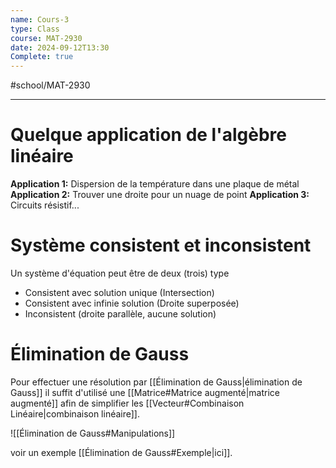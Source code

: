 ```yaml
---
name: Cours-3
type: Class
course: MAT-2930
date: 2024-09-12T13:30
Complete: true
---
```

#school/MAT-2930
***

# Quelque application de l'algèbre linéaire

**Application 1:** Dispersion de la température dans une plaque de métal
**Application 2:** Trouver une droite pour un nuage de point
**Application 3:** Circuits résistif...

# Système consistent et inconsistent
Un système d'équation peut être de deux (trois) type
- Consistent avec solution unique (Intersection)
- Consistent avec infinie solution (Droite superposée)
- Inconsistent (droite parallèle, aucune solution)

# Élimination de Gauss
Pour effectuer une résolution par [[Élimination de Gauss|élimination de Gauss]] il suffit d'utilisé une [[Matrice#Matrice augmenté|matrice augmenté]] afin de simplifier les [[Vecteur#Combinaison Linéaire|combinaison linéaire]].

![[Élimination de Gauss#Manipulations]]

voir un exemple [[Élimination de Gauss#Exemple|ici]].